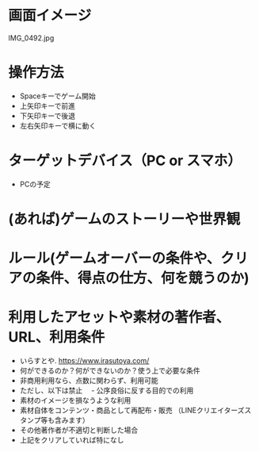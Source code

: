 # 画面イメージ

IMG_0492.jpg


# 操作方法
 - Spaceキーでゲーム開始
 - 上矢印キーで前進
 - 下矢印キーで後退
 - 左右矢印キーで横に動く

# ターゲットデバイス（PC or スマホ）
 - PCの予定

# (あれば)ゲームのストーリーや世界観

# ルール(ゲームオーバーの条件や、クリアの条件、得点の仕方、何を競うのか)

# 利用したアセットや素材の著作者、URL、利用条件
- いらすとや. https://www.irasutoya.com/
 - 何ができるのか？何ができないのか？使う上で必要な条件
 - 非商用利用なら、点数に関わらず、利用可能
 - ただし、以下は禁止
　- 公序良俗に反する目的での利用
  - 素材のイメージを損なうような利用
  - 素材自体をコンテンツ・商品として再配布・販売
   （LINEクリエイターズスタンプ等も含みます）
  - その他著作者が不適切と判断した場合
 - 上記をクリアしていれば特になし
